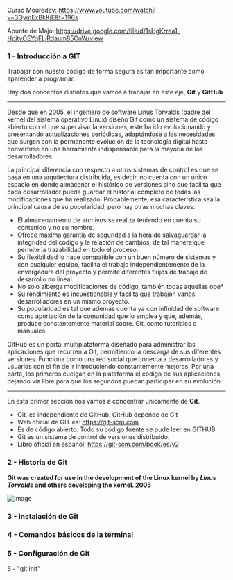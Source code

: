 Curso Mouredev: https://www.youtube.com/watch?v=3GymExBkKjE&t=196s

Apunte de Majo: https://drive.google.com/file/d/1sHgKrrea1-HpityOEYqFLjRdaum85CnW/view


### 1 - Introducción a GIT

Trabajar con nuesto código de forma segura es tan importante como aparender a programar. 
  
  Hay dos conceptos distintos que vamos a trabajar en este eje, **Git** y **GitHub**
_____

Desde que en 2005, el ingeniero de software Linus Torvalds (padre del kernel del sistema operativo Linux) diseño Git como un sistema de código abierto con el que supervisar la versiones, este ha ido evolucionando y presentando actualizaciones periódicas, adaptándose a las necesidades que surgen con la permanente evolución de la tecnología digital hasta convertirse en una herramienta indispensable para la mayoría de los desarrolladores.

La principal diferencia con respecto a otros sistemas de control es que se basa en una arquitectura distribuida, es decir, no cuenta con un único espacio en donde almacenar el histórico de versiones sino que facilita que cada desarrollador pueda guardar el historial completo de todas las modificaciones que ha realizado. Probablemente, esa característica sea la principal causa de su popularidad, pero hay otras muchas claves:

* El almacenamiento de archivos se realiza teniendo en cuenta su contenido y no su nombre.
* Ofrece máxima garantía de seguridad a la hora de salvaguardar la integridad del código y la relación de cambios, de tal manera que permite la trazabilidad en todo el proceso.
* Su flexibilidad lo hace compatible con un buen número de sistemas y con cualquier equipo, facilita el trabajo independientemente de la envergadura del proyecto y permite diferentes flujos de trabajo de desarrollo no lineal.
* No solo alberga modificaciones de código, también todas aquellas ope*
* Su rendimiento es incuestionable y facilita que trabajen varios desarrolladores en un mismo proyecto.
* Su popularidad es tal que además cuenta ya con infinidad de software como aportación de la comunidad que lo emplea y que, además, produce constantemente material sobre. Git, como tutoriales o manuales.

GitHub es un portal multiplataforma diseñado para administrar las aplicaciones que recurren a Git, permitiendo la descarga de sus diferentes versiones. Funciona como una red social que conecta a desarrolladores y usuarios con el fin de ir introduciendo constantemente mejoras. Por una parte, los primeros cuelgan en la plataforma el código de sus aplicaciones, dejando vía libre para que los segundos puedan participar en su evolución.

_____

  En esta primer seccion nos vamos a concentrar unicamente de **Git**. 
    
  * Git, es independiente de GitHub. GitHub depende de Git
  * Web oficial de GIT es: https://git-scm.com
  * Es de código abierto. Todo su código fuente se pude leer en GITHUB.
  * Git es un sistema de control de versiones distribuido.
  * Libro oficial en español: https://git-scm.com/book/es/v2
  
  
       
### 2 - Historia de Git

**Git was created for use in the development of the Linux kernel by _**Linus Torvalds**_ and others developing the kernel. 2005**

  ![image](https://github.com/lole-s/Testing-QA-CUAC/assets/84929029/99bf0c9b-9dae-403f-a396-34647122bbd6)


### 3 - Instalación de Git
### 4 - Comandos básicos de la terminal
### 5 - Configuración de Git
6 - "git init"
